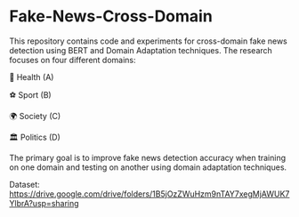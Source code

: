 # Fake-News-Cross-Domain

This repository contains code and experiments for cross-domain fake news detection using BERT and Domain Adaptation techniques. The research focuses on four different domains:

🏥 Health (A)

⚽ Sport (B)

🌍 Society (C)

🏛 Politics (D)

The primary goal is to improve fake news detection accuracy when training on one domain and testing on another using domain adaptation techniques.

Dataset: https://drive.google.com/drive/folders/1B5jOzZWuHzm9nTAY7xegMjAWUK7YlbrA?usp=sharing
